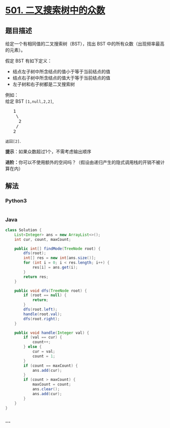 # [501. 二叉搜索树中的众数](https://leetcode-cn.com/problems/find-mode-in-binary-search-tree)



## 题目描述

<!-- 这里写题目描述 -->

<p>给定一个有相同值的二叉搜索树（BST），找出 BST 中的所有众数（出现频率最高的元素）。</p>

<p>假定 BST 有如下定义：</p>

<ul>
	<li>结点左子树中所含结点的值小于等于当前结点的值</li>
	<li>结点右子树中所含结点的值大于等于当前结点的值</li>
	<li>左子树和右子树都是二叉搜索树</li>
</ul>

<p>例如：<br>
给定 BST <code>[1,null,2,2]</code>,</p>

<pre>   1
    \
     2
    /
   2
</pre>

<p><code>返回[2]</code>.</p>

<p><strong>提示</strong>：如果众数超过1个，不需考虑输出顺序</p>

<p><strong>进阶：</strong>你可以不使用额外的空间吗？（假设由递归产生的隐式调用栈的开销不被计算在内）</p>


## 解法

<!-- 这里可写通用的实现逻辑 -->

<!-- tabs:start -->

### **Python3**

<!-- 这里可写当前语言的特殊实现逻辑 -->

```python

```

### **Java**

<!-- 这里可写当前语言的特殊实现逻辑 -->

```java
class Solution {
    List<Integer> ans = new ArrayList<>();
    int cur, count, maxCount;

    public int[] findMode(TreeNode root) {
        dfs(root);
        int[] res = new int[ans.size()];
        for (int i = 0; i < res.length; i++) {
            res[i] = ans.get(i);
        }
        return res;
    }

    public void dfs(TreeNode root) {
        if (root == null) {
            return;
        }
        dfs(root.left);
        handle(root.val);
        dfs(root.right);
    }

    public void handle(Integer val) {
        if (val == cur) {
            count++;
        } else {
            cur = val;
            count = 1;
        }
        if (count == maxCount) {
            ans.add(cur);
        }
        if (count > maxCount) {
            maxCount = count;
            ans.clear();
            ans.add(cur);
        }
    }
}
```

### **...**

```

```

<!-- tabs:end -->
